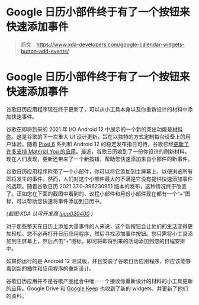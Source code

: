 # Google 日历小部件终于有了一个按钮来快速添加事件

> 原文：<https://www.xda-developers.com/google-calendar-widgets-button-add-events/>

# Google 日历小部件终于有了一个按钮来快速添加事件

谷歌日历应用程序现在终于更新了，可以从小工具本身以及你重新设计的材料中添加快速事件。

谷歌在即将到来的 2021 年 I/O Android 12 中展示的一个新的突出功能是[材料你](https://www.xda-developers.com/material-you/)。这是谷歌的下一次重大 UI 设计更新，旨在以独特的方式定制每台设备上的用户体验。随着 [Pixel 6](https://www.xda-developers.com/google-pixel-6/) 系列和 Android 12 的稳定发布指日可待，谷歌已经[更新了许多支持 Material You 的应用](https://www.xda-developers.com/material-you-google-workspace-apps-android-12/)。最近，谷歌日历收到了一份你设计的刷新材料。现在人们发现，更新还带来了一个新按钮，帮助您快速添加来自小部件的新事件。

谷歌日历应用程序附带了一个小部件，你可以将它添加到主屏幕上，以便浏览所有即将发生的事件。然而，人们对这个小部件最大的不满是它没有提供快速添加事件的选项。随着谷歌日历 2021.37.0-396230951 版本的发布，这种情况终于改变了。正如您在下面的截图中看到的，议程小部件和月份小部件现在都有一个“+”图标，可以帮助您快速将事件添加到日历中。

*(截图:XDA 认可开发商 [luca020400](https://forum.xda-developers.com/m/luca020400.5778309/) )*

对于那些整天在日历上添加大量事件的人来说，这个新按钮会让他们的生活变得更加轻松。您不必再打开日历应用程序，然后寻找添加事件按钮。您只需将小工具添加到主屏幕上，然后点击“+”图标，即可将即将到来的活动添加到您的日程安排中。

如果你运行的是 Android 12 测试版，并且安装了谷歌日历应用程序，你应该能够看到新的插件和应用程序的重新设计。

谷歌日历应用并不是谷歌产品组合中唯一一个接收你重新设计的材料的小工具更新的应用。Google Drive 和 [Google Keep](https://www.xda-developers.com/material-you-google-keep/) 也收到了新的 widgets，并更新了他们的资料。